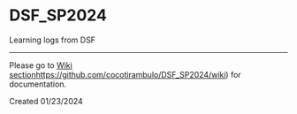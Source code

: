 # DSF_SP2024
Learning logs from DSF

***

Please go to [Wiki section](https://github.com/cocotirambulo/DSF_SP2024/wiki)https://github.com/cocotirambulo/DSF_SP2024/wiki) for documentation. 

Created 01/23/2024
